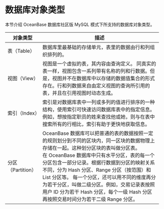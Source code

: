 # 数据库对象类型

本节介绍 OceanBase 数据库社区版 MySQL 模式下所支持的数据库对象类型。

|         对象类型         |                                                                                                                                                         描述                                                                                                                                                         |
|----------------------|--------------------------------------------------------------------------------------------------------------------------------------------------------------------------------------------------------------------------------------------------------------------------------------------------------------------|
| 表（Table）             | 数据库里最基础的存储单元，表里的数据由行和列组织排列的。                                                                                                                                                                                                                                                                                       |
| 视图（View）             | 视图是一个虚拟的表，其内容由查询定义。 同真实的表一样，视图包含一系列带有名称的列和行数据。但是，视图并不在数据库中以存储的数据值集合的形式存在。行和列数据来自由定义视图的查询所引用的表，并且在引用视图时动态生成。                                                                                                                                                                                            |
| 索引（Index）            | 索引是对数据库表中一列或多列的值进行排序的一种结构，使用索引可快速访问数据库表中的指定信息。 例如，想按指定职员的姓来查找他或她，则与在表中搜索所有的行相比，索引有助于更快地获取信息。                                                                                                                                                                                                           |
| 分区（Partition）        | OceanBase 数据库可以把普通的表的数据按照一定的规则划分到不同的区块内，同一区块的数据物理上存储在一起。这种划分区块的表叫做分区表。 </br>在 OceanBase 数据库中只有水平分区，表的每一个分区包含一部分记录。根据行数据到分区的映射关系不同，分为 Hash 分区、Range 分区（按范围）和 List 分区等。 每一个分区，还可以用不同的维度再分为若干分区，叫做二级分区。例如，交易记录表按照用户 ID 分为若干 Hash 分区，每个一级 Hash 分区再按照交易时间分为若干二级 Range 分区。 |
